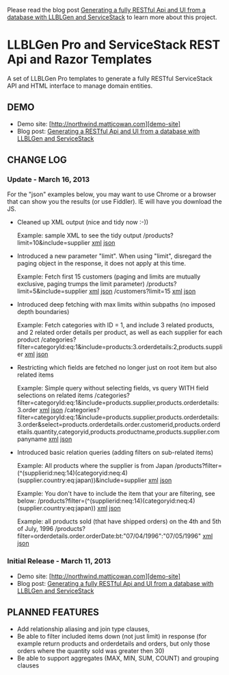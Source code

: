 Please read the blog post [Generating a fully RESTful Api and UI from a database with LLBLGen and ServiceStack](http://www.mattjcowan.com/funcoding/2013/03/10/rest-api-with-llblgen-and-servicestack) to learn more about this project.

LLBLGen Pro and ServiceStack REST Api and Razor Templates
=================================

A set of LLBLGen Pro templates to generate a fully RESTful ServiceStack API and HTML interface to manage domain entities.

## DEMO ##

- Demo site: [http://northwind.mattjcowan.com][demo-site]
- Blog post: [Generating a RESTful Api and UI from a database with LLBLGen and ServiceStack][blog-site]

## CHANGE LOG ##

### Update - March 16, 2013 ###

For the "json" examples below, you may want to use Chrome or a browser that can show you the results (or use Fiddler). IE will have you download the JS.

- Cleaned up XML output (nice and tidy now :-))

  Example: sample XML to see the tidy output
  /products?limit=10&include=supplier [xml][1-xml] [json][1-json]

- Introduced a new parameter "limit". When using "limit", disregard the paging object in the response, it does not apply at this time.

  Example: Fetch first 15 customers (paging and limits are mutually exclusive, paging trumps the limit parameter)
  /products?limit=5&include=supplier [xml][2-xml] [json][2-json]
  /customers?limit=15 [xml][3-xml] [json][3-json]

- Introduced deep fetching with max limits within subpaths (no imposed depth boundaries)

  Example: Fetch categories with ID = 1, and include 3 related products, and 2 related order details per product, as well as each supplier for each product
  /categories?filter=categoryId:eq:1&include=products:3.orderdetails:2,products.supplier [xml][4-xml] [json][4-json]

- Restricting which fields are fetched no longer just on root item but also related items

  Example: Simple query without selecting fields, vs query WITH field selections on related items
  /categories?filter=categoryId:eq:1&include=products.supplier,products.orderdetails:3.order [xml][5-xml] [json][5-json]
  /categories?filter=categoryId:eq:1&include=products.supplier,products.orderdetails:3.order&select=products.orderdetails.order.customerid,products.orderdetails.quantity,categoryid,products.productname,products.supplier.companyname [xml][6-xml] [json][6-json]

- Introduced basic relation queries (adding filters on sub-related items)

  Example: All products where the supplier is from Japan
  /products?filter=(^(supplierid:neq:14)(categoryid:neq:4)(supplier.country:eq:japan))&include=supplier [xml][7-xml] [json][7-json]
  
  Example: You don't have to include the item that your are filtering, see below:
  /products?filter=(^(supplierid:neq:14)(categoryid:neq:4)(supplier.country:eq:japan)) [xml][8-xml] [json][8-json]
    
  Example: all products sold (that have shipped orders) on the 4th and 5th of July, 1996
  /products?filter=orderdetails.order.orderDate:bt:"07/04/1996":"07/05/1996" [xml][9-xml] [json][9-json]
  
### Initial Release - March 11, 2013 ###

- Demo site: [http://northwind.mattjcowan.com][demo-site]
- Blog post: [Generating a fully RESTful Api and UI from a database with LLBLGen and ServiceStack][blog-site]

## PLANNED FEATURES ##

- Add relationship aliasing and join type clauses, 
- Be able to filter included items down (not just limit) in response (for example return products and orderdetails and orders, but only those orders where the quantity sold was greater then 30)
- Be able to support aggregates (MAX, MIN, SUM, COUNT) and grouping clauses 

[demo-site]: http://northwind.mattjcowan.com
[blog-site]: http://www.mattjcowan.com/funcoding/2013/03/10/rest-api-with-llblgen-and-servicestack
[1-xml]: http://northwind.mattjcowan.com/products?limit=10&include=supplier&format=xml
[1-json]: http://northwind.mattjcowan.com/products?limit=10&include=supplier&format=json
[2-xml]: http://northwind.mattjcowan.com/products?limit=5&include=supplier&format=xml
[2-json]: http://northwind.mattjcowan.com/products?limit=5&include=supplier&format=json
[3-xml]: http://northwind.mattjcowan.com/customers?limit=15&format=xml
[3-json]: http://northwind.mattjcowan.com/customers?limit=15&format=json
[4-xml]: http://northwind.mattjcowan.com/categories?filter=categoryId:eq:1&include=products:3.orderdetails:2,products.supplier&format=xml
[4-json]: http://northwind.mattjcowan.com/categories?filter=categoryId:eq:1&include=products:3.orderdetails:2,products.supplier&format=json
[5-xml]: http://northwind.mattjcowan.com/categories?filter=categoryId:eq:1&include=products.supplier,products.orderdetails:3.order&format=xml
[5-json]: http://northwind.mattjcowan.com/categories?filter=categoryId:eq:1&include=products.supplier,products.orderdetails:3.order&format=json
[6-xml]: http://northwind.mattjcowan.com/categories?filter=categoryId:eq:1&include=products.supplier,products.orderdetails:3.order&select=products.orderdetails.order.customerid,products.orderdetails.quantity,categoryid,products.productname,products.supplier.companyname&format=xml
[6-json]: http://northwind.mattjcowan.com/categories?filter=categoryId:eq:1&include=products.supplier,products.orderdetails:3.order&select=products.orderdetails.order.customerid,products.orderdetails.quantity,categoryid,products.productname,products.supplier.companyname&format=json
[7-xml]: http://northwind.mattjcowan.com/products?filter=(^(supplierid:neq:14)(categoryid:neq:4)(supplier.country:eq:japan))&include=supplier&format=xml
[7-json]: http://northwind.mattjcowan.com/products?filter=(^(supplierid:neq:14)(categoryid:neq:4)(supplier.country:eq:japan))&include=supplier&format=json
[8-xml]: http://northwind.mattjcowan.com/products?filter=(^(supplierid:neq:14)(categoryid:neq:4)(supplier.country:eq:japan))&format=xml
[8-json]: http://northwind.mattjcowan.com/products?filter=(^(supplierid:neq:14)(categoryid:neq:4)(supplier.country:eq:japan))&format=json
[9-xml]: http://northwind.mattjcowan.com/products?filter=orderdetails.order.orderDate:bt:"07/04/1996":"07/05/1996"&format=xml
[9-json]: http://northwind.mattjcowan.com/products?filter=orderdetails.order.orderDate:bt:"07/04/1996":"07/05/1996"&format=json
